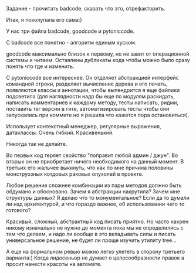 Задание - прочитать badcode, сказать что это, отрефакторить.

Итак, я поколупала его сама:)

У нас три файла badcode, goodcode и pytoniccode.

С badcode все понятно - алгоритм единым куском. 

goodcode максимально близок к первому, но не завит от операционной системы и читаем. Оставлены дубликаты кода чтобы можно было сразу понять что где и изменить.

С pytoniccode все интереснее. Он отделяет абстракцией интерфейс командной строки, разделяет вычисление дерева и его печать, появляются классы и аннотации, чтобы выпендрится я еще файлики подсветила (для наглядности надо бы еще по модулям раскидать, написать комментариев к каждому методу, тесты написать, ридми, поставить тег версии в гите, автоматизировать тесты чтобы они запускались при коммите но я решила что кажется пора остановиться).

Использует контекстный менеджер, регулярные выражения, датаклассы. Очень гибкий. Красивенький.

Никогда так не делайте.

Во первых код теряет свойство "поправит любой админ / джун". Во вторых он не приобретает ничего необходимого на данный момент. В третьих его жальчее выкинуть, что как по мне причина половины монструозных котдовых раковых опухолей в проекте.



Любое решение сложнее комбинации из пары методов должно быть обдумано и обосновано. Зачем я абстракции накрутила? Зачем мне структуры данных? Я делаю что то монументальное? Если да то думали ли над архитектурой, и что гораздо важнее, об использовании чего то готового?

Красивый, сложный, абстрактный код писать приятно. Но часто нахрен никому изначально не нужно до момента пока мы не определились с тем что делаем, и надо ли вообще в это вкладывать силы и писать универсальное решение, не будет ли проще изучить утилиту tree...



А еще на формальном ревью можно легко улететь в сторону третьего варианта:) Когда лидосеньор не думает о целесообразности правок а просит нанести красоты на автомате.